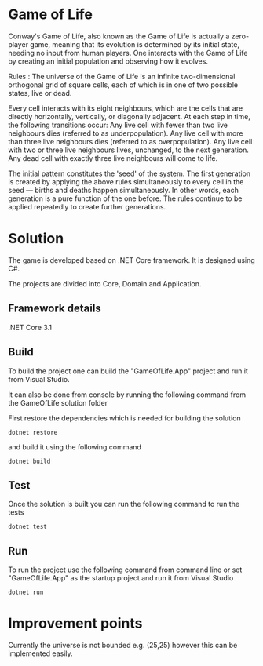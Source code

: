 # Game of Life

Conway's Game of Life, also known as the Game of Life is actually a zero-player game, 
meaning that its evolution is determined by its initial state, needing no input from human players.
One interacts with the Game of Life by creating an initial population and observing how it evolves.

Rules : 
The universe of the Game of Life is an infinite two-dimensional orthogonal grid of square cells, each of which is in one of two possible states, live or dead.

Every cell interacts with its eight neighbours, which are the cells that are directly horizontally, vertically, or diagonally adjacent. At each step in time, the following transitions occur:
Any live cell with fewer than two live neighbours dies (referred to as underpopulation).
Any live cell with more than three live neighbours dies (referred to as overpopulation).
Any live cell with two or three live neighbours lives, unchanged, to the next generation.
Any dead cell with exactly three live neighbours will come to life.

The initial pattern constitutes the 'seed' of the system. The first generation is created by applying the above rules simultaneously to every cell in the seed — births and deaths happen simultaneously.
In other words, each generation is a pure function of the one before.
The rules continue to be applied repeatedly to create further generations.

# Solution
The game is developed based on .NET Core framework. It is designed using C#. 

The projects are divided into Core, Domain and Application.

## Framework details
.NET Core 3.1

## Build
To build the project one can build the "GameOfLife.App" project and run it from Visual Studio.

It can also be done from console by running the following command from the GameOfLife solution folder

First restore the dependencies which is needed for building the solution

`dotnet restore`

and build it using the following command

`dotnet build`

## Test
Once the solution is built you can run the following command to run the tests

`dotnet test`

## Run
To run the project use the following command from command line or set "GameOfLife.App" as the startup project and run it from Visual Studio

`dotnet run`

# Improvement points
Currently the universe is not bounded e.g. (25,25) however this can be implemented easily.

